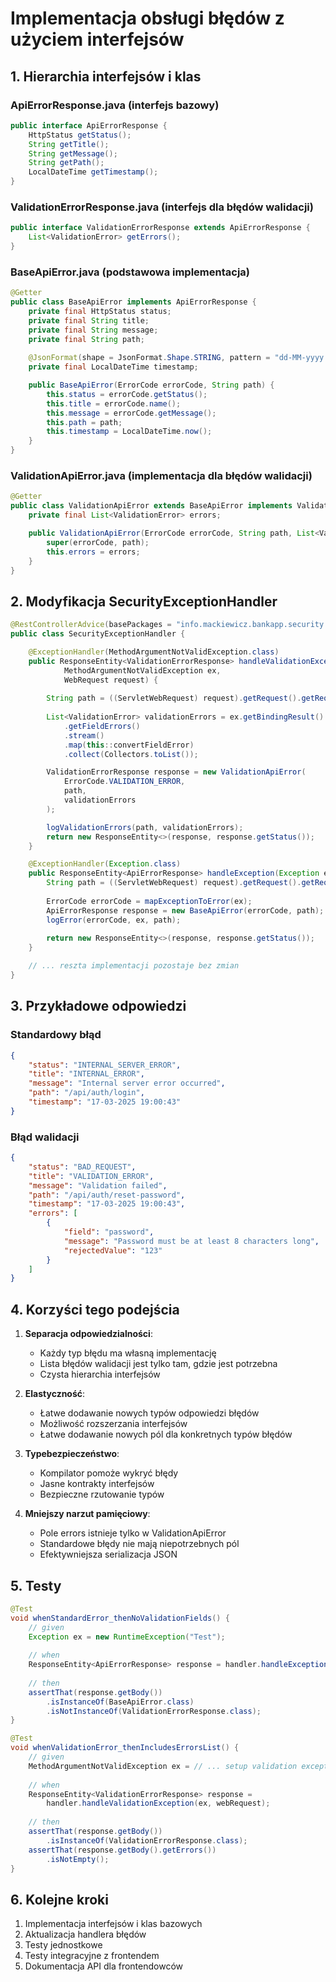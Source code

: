 # Implementacja obsługi błędów z użyciem interfejsów

## 1. Hierarchia interfejsów i klas

### ApiErrorResponse.java (interfejs bazowy)
```java
public interface ApiErrorResponse {
    HttpStatus getStatus();
    String getTitle();
    String getMessage();
    String getPath();
    LocalDateTime getTimestamp();
}
```

### ValidationErrorResponse.java (interfejs dla błędów walidacji)
```java
public interface ValidationErrorResponse extends ApiErrorResponse {
    List<ValidationError> getErrors();
}
```

### BaseApiError.java (podstawowa implementacja)
```java
@Getter
public class BaseApiError implements ApiErrorResponse {
    private final HttpStatus status;
    private final String title;
    private final String message;
    private final String path;
    
    @JsonFormat(shape = JsonFormat.Shape.STRING, pattern = "dd-MM-yyyy HH:mm:ss")
    private final LocalDateTime timestamp;

    public BaseApiError(ErrorCode errorCode, String path) {
        this.status = errorCode.getStatus();
        this.title = errorCode.name();
        this.message = errorCode.getMessage();
        this.path = path;
        this.timestamp = LocalDateTime.now();
    }
}
```

### ValidationApiError.java (implementacja dla błędów walidacji)
```java
@Getter
public class ValidationApiError extends BaseApiError implements ValidationErrorResponse {
    private final List<ValidationError> errors;

    public ValidationApiError(ErrorCode errorCode, String path, List<ValidationError> errors) {
        super(errorCode, path);
        this.errors = errors;
    }
}
```

## 2. Modyfikacja SecurityExceptionHandler

```java
@RestControllerAdvice(basePackages = "info.mackiewicz.bankapp.security.controller")
public class SecurityExceptionHandler {

    @ExceptionHandler(MethodArgumentNotValidException.class)
    public ResponseEntity<ValidationErrorResponse> handleValidationException(
            MethodArgumentNotValidException ex, 
            WebRequest request) {
        
        String path = ((ServletWebRequest) request).getRequest().getRequestURI();
        
        List<ValidationError> validationErrors = ex.getBindingResult()
            .getFieldErrors()
            .stream()
            .map(this::convertFieldError)
            .collect(Collectors.toList());

        ValidationErrorResponse response = new ValidationApiError(
            ErrorCode.VALIDATION_ERROR, 
            path,
            validationErrors
        );

        logValidationErrors(path, validationErrors);
        return new ResponseEntity<>(response, response.getStatus());
    }

    @ExceptionHandler(Exception.class)
    public ResponseEntity<ApiErrorResponse> handleException(Exception ex, WebRequest request) {
        String path = ((ServletWebRequest) request).getRequest().getRequestURI();
        
        ErrorCode errorCode = mapExceptionToError(ex);
        ApiErrorResponse response = new BaseApiError(errorCode, path);
        logError(errorCode, ex, path);
        
        return new ResponseEntity<>(response, response.getStatus());
    }

    // ... reszta implementacji pozostaje bez zmian
}
```

## 3. Przykładowe odpowiedzi

### Standardowy błąd
```json
{
    "status": "INTERNAL_SERVER_ERROR",
    "title": "INTERNAL_ERROR",
    "message": "Internal server error occurred",
    "path": "/api/auth/login",
    "timestamp": "17-03-2025 19:00:43"
}
```

### Błąd walidacji
```json
{
    "status": "BAD_REQUEST",
    "title": "VALIDATION_ERROR",
    "message": "Validation failed",
    "path": "/api/auth/reset-password",
    "timestamp": "17-03-2025 19:00:43",
    "errors": [
        {
            "field": "password",
            "message": "Password must be at least 8 characters long",
            "rejectedValue": "123"
        }
    ]
}
```

## 4. Korzyści tego podejścia

1. **Separacja odpowiedzialności**:
   - Każdy typ błędu ma własną implementację
   - Lista błędów walidacji jest tylko tam, gdzie jest potrzebna
   - Czysta hierarchia interfejsów

2. **Elastyczność**:
   - Łatwe dodawanie nowych typów odpowiedzi błędów
   - Możliwość rozszerzania interfejsów
   - Łatwe dodawanie nowych pól dla konkretnych typów błędów

3. **Typebezpieczeństwo**:
   - Kompilator pomoże wykryć błędy
   - Jasne kontrakty interfejsów
   - Bezpieczne rzutowanie typów

4. **Mniejszy narzut pamięciowy**:
   - Pole errors istnieje tylko w ValidationApiError
   - Standardowe błędy nie mają niepotrzebnych pól
   - Efektywniejsza serializacja JSON

## 5. Testy

```java
@Test
void whenStandardError_thenNoValidationFields() {
    // given
    Exception ex = new RuntimeException("Test");
    
    // when
    ResponseEntity<ApiErrorResponse> response = handler.handleException(ex, webRequest);
    
    // then
    assertThat(response.getBody())
        .isInstanceOf(BaseApiError.class)
        .isNotInstanceOf(ValidationErrorResponse.class);
}

@Test
void whenValidationError_thenIncludesErrorsList() {
    // given
    MethodArgumentNotValidException ex = // ... setup validation exception
    
    // when
    ResponseEntity<ValidationErrorResponse> response = 
        handler.handleValidationException(ex, webRequest);
    
    // then
    assertThat(response.getBody())
        .isInstanceOf(ValidationErrorResponse.class);
    assertThat(response.getBody().getErrors())
        .isNotEmpty();
}
```

## 6. Kolejne kroki

1. Implementacja interfejsów i klas bazowych
2. Aktualizacja handlera błędów
3. Testy jednostkowe
4. Testy integracyjne z frontendem
5. Dokumentacja API dla frontendowców